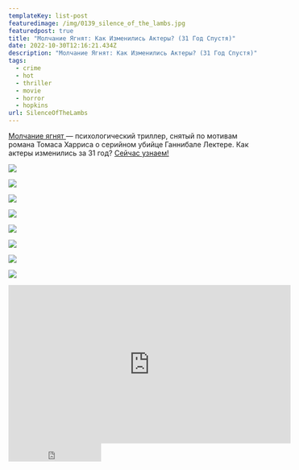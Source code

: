 ```yaml
---
templateKey: list-post
featuredimage: /img/0139_silence_of_the_lambs.jpg
featuredpost: true
title: "Молчание Ягнят: Как Изменились Актеры? (31 Год Спустя)"
date: 2022-10-30T12:16:21.434Z
description: "Молчание Ягнят: Как Изменились Актеры? (31 Год Спустя)"
tags:
  - crime
  - hot
  - thriller
  - movie
  - horror
  - hopkins
url: SilenceOfTheLambs
---
```

[Молчание ягнят ](https://youtu.be/J-lWXtyqfYM)— психологический триллер, снятый по мотивам романа Томаса Харриса о серийном убийце Ганнибале Лектере. Как актеры изменились за 31 год? [Сейчас узнаем!](https://youtu.be/J-lWXtyqfYM)

![](/img/0139_silence_of_the_lambs.00_00_11_07.still1395.png)

![](/img/0139_silence_of_the_lambs.00_00_20_13.still1396.png)

![](/img/0139_silence_of_the_lambs.00_00_32_00.still1397.png)

![](/img/0139_silence_of_the_lambs.00_00_41_21.still1398.png)

![](/img/0139_silence_of_the_lambs.00_00_54_16.still1399.png)

![](/img/0139_silence_of_the_lambs.00_01_15_11.still1401.png)

![](/img/0139_silence_of_the_lambs.00_01_29_06.still1402.png)

![](/img/0139_silence_of_the_lambs.00_01_49_05.still1404.png)

<div class="video-container"><iframe width="560" height="315" src="https://www.youtube.com/embed/J-lWXtyqfYM" title="YouTube video player" frameborder="0" allow="accelerometer; autoplay; clipboard-write; encrypted-media; gyroscope; picture-in-picture" allowfullscreen></iframe></div>

<iframe src="https://yoomoney.ru/quickpay/button-widget?targets=%D0%9F%D0%BE%D0%B4%D0%B4%D0%B5%D1%80%D0%B6%D0%B0%D1%82%D1%8C%20%D0%B0%D0%B2%D1%82%D0%BE%D1%80%D0%B0!&default-sum=100&button-text=13&yoomoney-payment-type=on&button-size=m&button-color=black&successURL=https%3A%2F%2Fkinogeroi.com%2F&quickpay=small&account=410012994125382&" width="184" height="36" frameborder="0" allowtransparency="true" scrolling="no"></iframe>